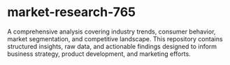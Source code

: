 # market-research-765
A comprehensive analysis covering industry trends, consumer behavior, market segmentation, and competitive landscape. This repository contains structured insights, raw data, and actionable findings designed to inform business strategy, product development, and marketing efforts.  
